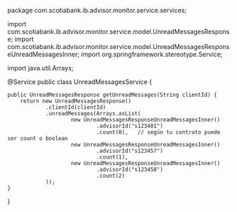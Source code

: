 package com.scotiabank.ib.advisor.monitor.service.services;

import com.scotiabank.ib.advisor.monitor.service.model.UnreadMessagesResponse;
import com.scotiabank.ib.advisor.monitor.service.model.UnreadMessagesResponseUnreadMessagesInner;
import org.springframework.stereotype.Service;

import java.util.Arrays;

@Service
public class UnreadMessagesService {

    public UnreadMessagesResponse getUnreadMessages(String clientId) {
        return new UnreadMessagesResponse()
                .clientId(clientId)
                .unreadMessages(Arrays.asList(
                        new UnreadMessagesResponseUnreadMessagesInner()
                                .advisorId("s123401")
                                .count(0),   // según tu contrato puede ser count o boolean
                        new UnreadMessagesResponseUnreadMessagesInner()
                                .advisorId("s123457")
                                .count(1),
                        new UnreadMessagesResponseUnreadMessagesInner()
                                .advisorId("s123458")
                                .count(2)
                ));
    }
}
